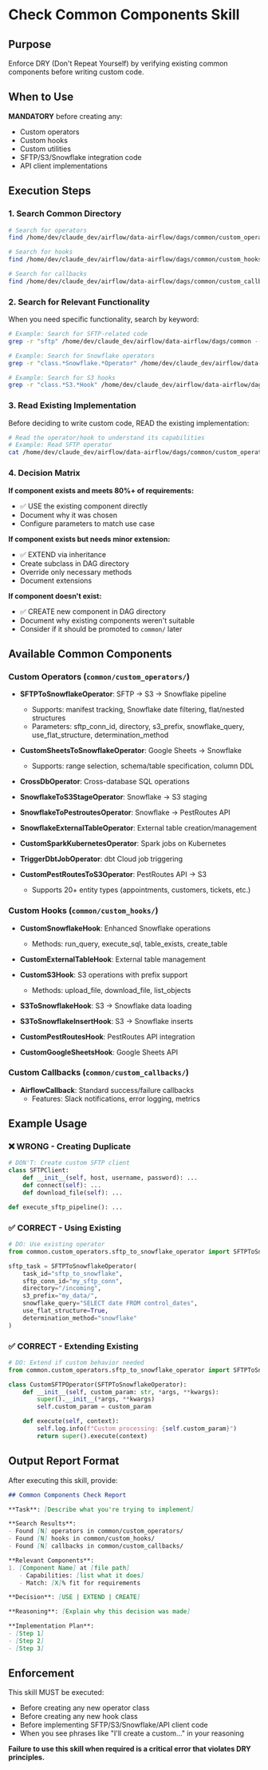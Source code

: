 # Check Common Components Skill

## Purpose
Enforce DRY (Don't Repeat Yourself) by verifying existing common components before writing custom code.

## When to Use
**MANDATORY** before creating any:
- Custom operators
- Custom hooks
- Custom utilities
- SFTP/S3/Snowflake integration code
- API client implementations

## Execution Steps

### 1. Search Common Directory
```bash
# Search for operators
find /home/dev/claude_dev/airflow/data-airflow/dags/common/custom_operators -name "*.py" -type f

# Search for hooks
find /home/dev/claude_dev/airflow/data-airflow/dags/common/custom_hooks -name "*.py" -type f

# Search for callbacks
find /home/dev/claude_dev/airflow/data-airflow/dags/common/custom_callbacks -name "*.py" -type f
```

### 2. Search for Relevant Functionality
When you need specific functionality, search by keyword:

```bash
# Example: Search for SFTP-related code
grep -r "sftp" /home/dev/claude_dev/airflow/data-airflow/dags/common --include="*.py" -i

# Example: Search for Snowflake operators
grep -r "class.*Snowflake.*Operator" /home/dev/claude_dev/airflow/data-airflow/dags/common --include="*.py"

# Example: Search for S3 hooks
grep -r "class.*S3.*Hook" /home/dev/claude_dev/airflow/data-airflow/dags/common --include="*.py"
```

### 3. Read Existing Implementation
Before deciding to write custom code, READ the existing implementation:

```bash
# Read the operator/hook to understand its capabilities
# Example: Read SFTP operator
cat /home/dev/claude_dev/airflow/data-airflow/dags/common/custom_operators/sftp_to_snowflake_operator.py
```

### 4. Decision Matrix

**If component exists and meets 80%+ of requirements:**
- ✅ USE the existing component directly
- Document why it was chosen
- Configure parameters to match use case

**If component exists but needs minor extension:**
- ✅ EXTEND via inheritance
- Create subclass in DAG directory
- Override only necessary methods
- Document extensions

**If component doesn't exist:**
- ✅ CREATE new component in DAG directory
- Document why existing components weren't suitable
- Consider if it should be promoted to `common/` later

## Available Common Components

### Custom Operators (`common/custom_operators/`)
- **SFTPToSnowflakeOperator**: SFTP → S3 → Snowflake pipeline
  - Supports: manifest tracking, Snowflake date filtering, flat/nested structures
  - Parameters: sftp_conn_id, directory, s3_prefix, snowflake_query, use_flat_structure, determination_method

- **CustomSheetsToSnowflakeOperator**: Google Sheets → Snowflake
  - Supports: range selection, schema/table specification, column DDL

- **CrossDbOperator**: Cross-database SQL operations

- **SnowflakeToS3StageOperator**: Snowflake → S3 staging

- **SnowflakeToPestroutesOperator**: Snowflake → PestRoutes API

- **SnowflakeExternalTableOperator**: External table creation/management

- **CustomSparkKubernetesOperator**: Spark jobs on Kubernetes

- **TriggerDbtJobOperator**: dbt Cloud job triggering

- **CustomPestRoutesToS3Operator**: PestRoutes API → S3
  - Supports 20+ entity types (appointments, customers, tickets, etc.)

### Custom Hooks (`common/custom_hooks/`)
- **CustomSnowflakeHook**: Enhanced Snowflake operations
  - Methods: run_query, execute_sql, table_exists, create_table

- **CustomExternalTableHook**: External table management

- **CustomS3Hook**: S3 operations with prefix support
  - Methods: upload_file, download_file, list_objects

- **S3ToSnowflakeHook**: S3 → Snowflake data loading

- **S3ToSnowflakeInsertHook**: S3 → Snowflake inserts

- **CustomPestRoutesHook**: PestRoutes API integration

- **CustomGoogleSheetsHook**: Google Sheets API

### Custom Callbacks (`common/custom_callbacks/`)
- **AirflowCallback**: Standard success/failure callbacks
  - Features: Slack notifications, error logging, metrics

## Example Usage

### ❌ WRONG - Creating Duplicate
```python
# DON'T: Create custom SFTP client
class SFTPClient:
    def __init__(self, host, username, password): ...
    def connect(self): ...
    def download_file(self): ...

def execute_sftp_pipeline(): ...
```

### ✅ CORRECT - Using Existing
```python
# DO: Use existing operator
from common.custom_operators.sftp_to_snowflake_operator import SFTPToSnowflakeOperator

sftp_task = SFTPToSnowflakeOperator(
    task_id="sftp_to_snowflake",
    sftp_conn_id="my_sftp_conn",
    directory="/incoming",
    s3_prefix="my_data/",
    snowflake_query="SELECT date FROM control_dates",
    use_flat_structure=True,
    determination_method="snowflake"
)
```

### ✅ CORRECT - Extending Existing
```python
# DO: Extend if custom behavior needed
from common.custom_operators.sftp_to_snowflake_operator import SFTPToSnowflakeOperator

class CustomSFTPOperator(SFTPToSnowflakeOperator):
    def __init__(self, custom_param: str, *args, **kwargs):
        super().__init__(*args, **kwargs)
        self.custom_param = custom_param

    def execute(self, context):
        self.log.info(f"Custom processing: {self.custom_param}")
        return super().execute(context)
```

## Output Report Format

After executing this skill, provide:

```markdown
## Common Components Check Report

**Task**: [Describe what you're trying to implement]

**Search Results**:
- Found [N] operators in common/custom_operators/
- Found [N] hooks in common/custom_hooks/
- Found [N] callbacks in common/custom_callbacks/

**Relevant Components**:
1. [Component Name] at [file path]
   - Capabilities: [list what it does]
   - Match: [X]% fit for requirements

**Decision**: [USE | EXTEND | CREATE]

**Reasoning**: [Explain why this decision was made]

**Implementation Plan**:
- [Step 1]
- [Step 2]
- [Step 3]
```

## Enforcement

This skill MUST be executed:
- Before creating any new operator class
- Before creating any new hook class
- Before implementing SFTP/S3/Snowflake/API client code
- When you see phrases like "I'll create a custom..." in your reasoning

**Failure to use this skill when required is a critical error that violates DRY principles.**
